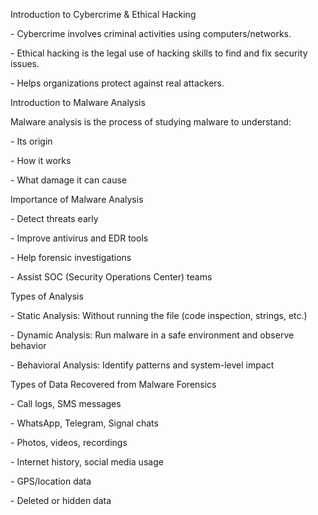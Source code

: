 Introduction to Cybercrime \& Ethical Hacking

\- Cybercrime involves criminal activities using computers/networks.

\- Ethical hacking is the legal use of hacking skills to find and fix security issues.

\- Helps organizations protect against real attackers.



Introduction to Malware Analysis

Malware analysis is the process of studying malware to understand:

\- Its origin

\- How it works

\- What damage it can cause



Importance of Malware Analysis

\- Detect threats early

\- Improve antivirus and EDR tools

\- Help forensic investigations

\- Assist SOC (Security Operations Center) teams



Types of Analysis

\- Static Analysis: Without running the file (code inspection, strings, etc.)

\- Dynamic Analysis: Run malware in a safe environment and observe behavior

\- Behavioral Analysis: Identify patterns and system-level impact



Types of Data Recovered from Malware Forensics

\- Call logs, SMS messages

\- WhatsApp, Telegram, Signal chats

\- Photos, videos, recordings

\- Internet history, social media usage

\- GPS/location data

\- Deleted or hidden data



